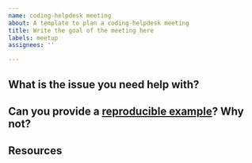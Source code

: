 ```yaml
---
name: coding-helpdesk meeting
about: A template to plan a coding-helpdesk meeting
title: Write the goal of the meeting here
labels: meetup
assignees: ''

---
```


## What is the issue you need help with?

## Can you provide a [reproducible example](https://reprex.tidyverse.org/)? Why not?

## Resources
